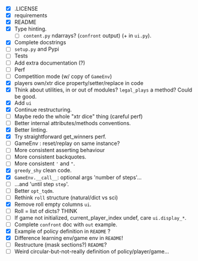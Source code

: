 - [x] .LICENSE
- [x] requirements
- [x] README
- [x] Type hinting.
	- [ ] `content.py` ndarrays? (`confront` output) (+ in `ui.py`).
- [x] Complete docstrings
- [ ] `setup.py` and Pypi
- [ ] Tests
- [ ] Add extra documentation (?)
- [ ] Perf
- [ ] Competition mode (w/ copy of `GameEnv`)
- [x] players own/xtr dice property/setter/replace in code
- [x] Think about utilities, in or out of modules? `legal_plays` a method? Could be good.
- [x] Add `ui`
- [x] Continue restructuring.
- [ ] Maybe redo the whole "xtr dice" thing (careful perf)
- [ ] Better internal attributes/methods conventions.
- [x] Better linting.
- [x] Try straightforward get_winners perf.
- [ ] GameEnv : reset/replay on same instance?
- [ ] More consistent asserting behaviour
- [ ] More consistent backquotes.
- [ ] More consistent `'` and `"`.
- [x] `greedy_shy` clean code.
- [x] `GameEnv.__call__`: optional args 'number of steps'...
- [ ] ...and 'until step `step`'.
- [ ] Better `opt_tqdm`.
- [ ] Rethink `roll` structure (natural/dict vs sci)
- [x] Remove roll empty columns `ui`.
- [ ] Roll = list of dicts? THINK
- [ ] If game not initialized, current_player_index undef, care `ui.display_*`.
- [ ] Complete `confront` doc with `out` example.
- [x] Example of policy definition in `README` ?
- [x] Difference learning env/game env in `README`!
- [ ] Restructure (mask sections?) `README`?
- [ ] Weird circular-but-not-really definition of policy/player/game...
